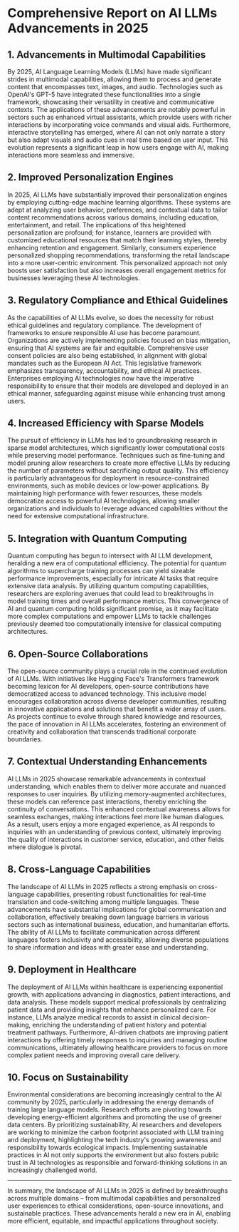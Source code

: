 # Comprehensive Report on AI LLMs Advancements in 2025

## 1. Advancements in Multimodal Capabilities
By 2025, AI Language Learning Models (LLMs) have made significant strides in multimodal capabilities, allowing them to process and generate content that encompasses text, images, and audio. Technologies such as OpenAI's GPT-5 have integrated these functionalities into a single framework, showcasing their versatility in creative and communicative contexts. The applications of these advancements are notably powerful in sectors such as enhanced virtual assistants, which provide users with richer interactions by incorporating voice commands and visual aids. Furthermore, interactive storytelling has emerged, where AI can not only narrate a story but also adapt visuals and audio cues in real time based on user input. This evolution represents a significant leap in how users engage with AI, making interactions more seamless and immersive.

## 2. Improved Personalization Engines
In 2025, AI LLMs have substantially improved their personalization engines by employing cutting-edge machine learning algorithms. These systems are adept at analyzing user behavior, preferences, and contextual data to tailor content recommendations across various domains, including education, entertainment, and retail. The implications of this heightened personalization are profound; for instance, learners are provided with customized educational resources that match their learning styles, thereby enhancing retention and engagement. Similarly, consumers experience personalized shopping recommendations, transforming the retail landscape into a more user-centric environment. This personalized approach not only boosts user satisfaction but also increases overall engagement metrics for businesses leveraging these AI technologies.

## 3. Regulatory Compliance and Ethical Guidelines
As the capabilities of AI LLMs evolve, so does the necessity for robust ethical guidelines and regulatory compliance. The development of frameworks to ensure responsible AI use has become paramount. Organizations are actively implementing policies focused on bias mitigation, ensuring that AI systems are fair and equitable. Comprehensive user consent policies are also being established, in alignment with global mandates such as the European AI Act. This legislative framework emphasizes transparency, accountability, and ethical AI practices. Enterprises employing AI technologies now have the imperative responsibility to ensure that their models are developed and deployed in an ethical manner, safeguarding against misuse while enhancing trust among users.

## 4. Increased Efficiency with Sparse Models
The pursuit of efficiency in LLMs has led to groundbreaking research in sparse model architectures, which significantly lower computational costs while preserving model performance. Techniques such as fine-tuning and model pruning allow researchers to create more effective LLMs by reducing the number of parameters without sacrificing output quality. This efficiency is particularly advantageous for deployment in resource-constrained environments, such as mobile devices or low-power applications. By maintaining high performance with fewer resources, these models democratize access to powerful AI technologies, allowing smaller organizations and individuals to leverage advanced capabilities without the need for extensive computational infrastructure.

## 5. Integration with Quantum Computing
Quantum computing has begun to intersect with AI LLM development, heralding a new era of computational efficiency. The potential for quantum algorithms to supercharge training processes can yield sizeable performance improvements, especially for intricate AI tasks that require extensive data analysis. By utilizing quantum computing capabilities, researchers are exploring avenues that could lead to breakthroughs in model training times and overall performance metrics. This convergence of AI and quantum computing holds significant promise, as it may facilitate more complex computations and empower LLMs to tackle challenges previously deemed too computationally intensive for classical computing architectures.

## 6. Open-Source Collaborations
The open-source community plays a crucial role in the continued evolution of AI LLMs. With initiatives like Hugging Face's Transformers framework becoming lexicon for AI developers, open-source contributions have democratized access to advanced technology. This inclusive model encourages collaboration across diverse developer communities, resulting in innovative applications and solutions that benefit a wider array of users. As projects continue to evolve through shared knowledge and resources, the pace of innovation in AI LLMs accelerates, fostering an environment of creativity and collaboration that transcends traditional corporate boundaries.

## 7. Contextual Understanding Enhancements
AI LLMs in 2025 showcase remarkable advancements in contextual understanding, which enables them to deliver more accurate and nuanced responses to user inquiries. By utilizing memory-augmented architectures, these models can reference past interactions, thereby enriching the continuity of conversations. This enhanced contextual awareness allows for seamless exchanges, making interactions feel more like human dialogues. As a result, users enjoy a more engaged experience, as AI responds to inquiries with an understanding of previous context, ultimately improving the quality of interactions in customer service, education, and other fields where dialogue is pivotal.

## 8. Cross-Language Capabilities
The landscape of AI LLMs in 2025 reflects a strong emphasis on cross-language capabilities, presenting robust functionalities for real-time translation and code-switching among multiple languages. These advancements have substantial implications for global communication and collaboration, effectively breaking down language barriers in various sectors such as international business, education, and humanitarian efforts. The ability of AI LLMs to facilitate communication across different languages fosters inclusivity and accessibility, allowing diverse populations to share information and ideas with greater ease and understanding.

## 9. Deployment in Healthcare
The deployment of AI LLMs within healthcare is experiencing exponential growth, with applications advancing in diagnostics, patient interactions, and data analysis. These models support medical professionals by centralizing patient data and providing insights that enhance personalized care. For instance, LLMs analyze medical records to assist in clinical decision-making, enriching the understanding of patient history and potential treatment pathways. Furthermore, AI-driven chatbots are improving patient interactions by offering timely responses to inquiries and managing routine communications, ultimately allowing healthcare providers to focus on more complex patient needs and improving overall care delivery.

## 10. Focus on Sustainability
Environmental considerations are becoming increasingly central to the AI community by 2025, particularly in addressing the energy demands of training large language models. Research efforts are pivoting towards developing energy-efficient algorithms and promoting the use of greener data centers. By prioritizing sustainability, AI researchers and developers are working to minimize the carbon footprint associated with LLM training and deployment, highlighting the tech industry's growing awareness and responsibility towards ecological impacts. Implementing sustainable practices in AI not only supports the environment but also fosters public trust in AI technologies as responsible and forward-thinking solutions in an increasingly challenged world.

---

In summary, the landscape of AI LLMs in 2025 is defined by breakthroughs across multiple domains – from multimodal capabilities and personalized user experiences to ethical considerations, open-source innovations, and sustainable practices. These advancements herald a new era in AI, enabling more efficient, equitable, and impactful applications throughout society.